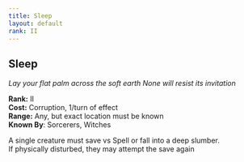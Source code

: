 ```yaml
---
title: Sleep
layout: default
rank: II
---
```


## Sleep
_Lay your flat palm across the soft earth_
_None will resist its invitation_

**Rank:** II  
**Cost:** Corruption, 1/turn of effect  
**Range:** Any, but exact location must be known  
**Known By**: Sorcerers, Witches

A single creature must save vs Spell or fall into a deep slumber.  
If physically disturbed, they may attempt the save again
